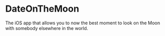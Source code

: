 # DateOnTheMoon
The iOS app that allows you to now the best moment to look on the Moon with somebody elsewhere in the world.
